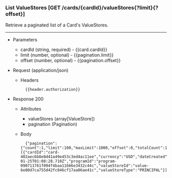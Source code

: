 ### List ValueStores [GET /cards/{cardId}/valueStores{?limit}{?offset}]
Retrieve a paginated list of a Card's ValueStores.

---
+ Parameters
    + cardId (string, required) - {{card.cardId}}
    + limit (number, optional) - {{pagination.limit}}
    + offset (number, optional) - {{pagination.offset}}
        

+ Request (application/json)
    + Headers
    
            {{header.authorization}}

+ Response 200
    + Attributes
        + valueStores (array[ValueStore])
        + pagination (Pagination)

    + Body

            {"pagination":{"count":1,"limit":100,"maxLimit":1000,"offset":0,"totalCount":1},"valueStores":[{"cardId":"card-402aec6b8e8d41a49e453c3ed4ac11ee","currency":"USD","dateCreated":"2018-01-25T01:08:28.710Z","programId":"program-090711761f094f4baa11666e3432c44c","valueStoreId":"value-6e80d7ca755d42fc846cf17aa06ae41c","valueStoreType":"PRINCIPAL"}]}

